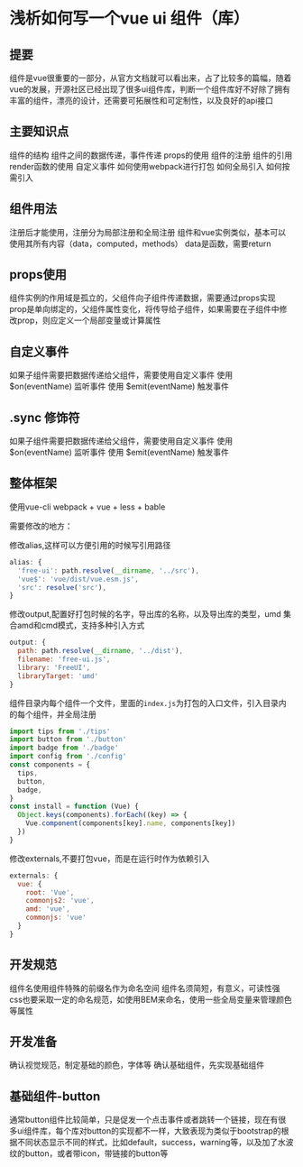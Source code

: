 # 浅析如何写一个vue ui 组件（库）

## 提要

组件是vue很重要的一部分，从官方文档就可以看出来，占了比较多的篇幅，随着vue的发展，开源社区已经出现了很多ui组件库，判断一个组件库好不好除了拥有丰富的组件，漂亮的设计，还需要可拓展性和可定制性，以及良好的api接口

## 主要知识点

组件的结构
组件之间的数据传递，事件传递
props的使用
组件的注册
组件的引用
render函数的使用
自定义事件
如何使用webpack进行打包
如何全局引入
如何按需引入

## 组件用法

注册后才能使用，注册分为局部注册和全局注册
组件和vue实例类似，基本可以使用其所有内容（data，computed，methods）
data是函数，需要return

## props使用

组件实例的作用域是孤立的，父组件向子组件传递数据，需要通过props实现
prop是单向绑定的，父组件属性变化，将传导给子组件，如果需要在子组件中修改prop，则应定义一个局部变量或计算属性

## 自定义事件

如果子组件需要把数据传递给父组件，需要使用自定义事件
使用 $on(eventName) 监听事件
使用 $emit(eventName) 触发事件

## .sync 修饰符

如果子组件需要把数据传递给父组件，需要使用自定义事件
使用 $on(eventName) 监听事件
使用 $emit(eventName) 触发事件

## 整体框架

使用vue-cli  webpack + vue + less + bable

需要修改的地方：

修改alias,这样可以方便引用的时候写引用路径

```js
alias: {
  'free-ui': path.resolve(__dirname, '../src'),
  'vue$': 'vue/dist/vue.esm.js',
  'src': resolve('src'),
}
```

修改output,配置好打包时候的名字，导出库的名称，以及导出库的类型，umd 集合amd和cmd模式，支持多种引入方式

```js
output: {
  path: path.resolve(__dirname, '../dist'),
  filename: 'free-ui.js',
  library: 'FreeUI',
  libraryTarget: 'umd'
}
```

组件目录内每个组件一个文件，里面的```index.js```为打包的入口文件，引入目录内的每个组件，并全局注册

```js
import tips from './tips'
import button from './button'
import badge from './badge'
import config from './config'
const components = {
  tips,
  button,
  badge,
}
const install = function (Vue) {
  Object.keys(components).forEach((key) => {
    Vue.component(components[key].name, components[key])
  })
}
```

修改externals,不要打包vue，而是在运行时作为依赖引入

```js
externals: {
  vue: {
    root: 'Vue',
    commonjs2: 'vue',
    amd: 'vue',
    commonjs: 'vue'
  }
}
```

## 开发规范

组件名使用组件特殊的前缀名作为命名空间
组件名须简短，有意义，可读性强
css也要采取一定的命名规范，如使用BEM来命名，使用一些全局变量来管理颜色等属性

## 开发准备

确认视觉规范，制定基础的颜色，字体等
确认基础组件，先实现基础组件

## 基础组件-button

通常button组件比较简单，只是促发一个点击事件或者跳转一个链接，现在有很多ui组件库，每个库对button的实现都不一样，大致表现为类似于bootstrap的根据不同状态显示不同的样式，比如default，success，warning等，以及加了水波纹的button，或者带icon，带链接的button等
